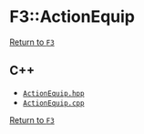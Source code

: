 # F3::ActionEquip

[Return to `F3`](/docs/F3.md)

## C++

- [`ActionEquip.hpp`](/c++/include/ActionEquip.hpp)
- [`ActionEquip.cpp`](/c++/source/ActionEquip.cpp)

[Return to `F3`](/docs/F3.md)
